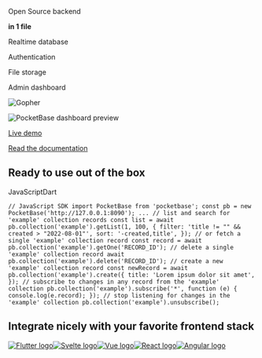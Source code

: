 Open Source backend

**in 1 file**

Realtime database

Authentication

File storage

Admin dashboard

![Gopher](<Base64-Image-Removed>)

![PocketBase dashboard preview](<Base64-Image-Removed>)

[Live demo](https://pocketbase.io/demo/)

[Read the documentation](https://pocketbase.io/docs)

## Ready to use out of the box

JavaScriptDart

`// JavaScript SDK
import PocketBase from 'pocketbase';
const pb = new PocketBase('http://127.0.0.1:8090');
...
// list and search for 'example' collection records
const list = await pb.collection('example').getList(1, 100, {
    filter: 'title != "" && created > "2022-08-01"',
    sort: '-created,title',
});
// or fetch a single 'example' collection record
const record = await pb.collection('example').getOne('RECORD_ID');
// delete a single 'example' collection record
await pb.collection('example').delete('RECORD_ID');
// create a new 'example' collection record
const newRecord = await pb.collection('example').create({
    title: 'Lorem ipsum dolor sit amet',
});
// subscribe to changes in any record from the 'example' collection
pb.collection('example').subscribe('*', function (e) {
    console.log(e.record);
});
// stop listening for changes in the 'example' collection
pb.collection('example').unsubscribe();`

## Integrate nicely with your favorite frontend stack

[![Flutter logo](https://pocketbase.io/images/flutter_logo.svg?v2)](https://github.com/pocketbase/dart-sdk)[![Svelte logo](https://pocketbase.io/images/svelte_logo.svg?v2)](https://github.com/pocketbase/js-sdk)[![Vue logo](https://pocketbase.io/images/vue_logo.svg?v2)](https://github.com/pocketbase/js-sdk)[![React logo](https://pocketbase.io/images/react_logo.svg?v2)](https://github.com/pocketbase/js-sdk)[![Angular logo](https://pocketbase.io/images/angular_logo.svg?v2)](https://github.com/pocketbase/js-sdk)